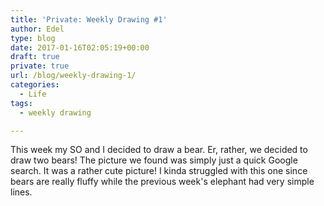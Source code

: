 ```yaml
---
title: 'Private: Weekly Drawing #1'
author: Edel
type: blog
date: 2017-01-16T02:05:19+00:00
draft: true
private: true
url: /blog/weekly-drawing-1/
categories:
  - Life
tags:
  - weekly drawing

---
```

This week my SO and I decided to draw a bear. Er, rather, we decided to draw two bears! The picture we found was simply just a quick Google search. It was a rather cute picture! I kinda struggled with this one since bears are really fluffy while the previous week's elephant had very simple lines.

<img data-attachment-id="137" data-permalink="http://edelgrace.me/blog/life/weekly-drawing-1/attachment/20170115_185117/" data-orig-file="https://i2.wp.com/edelgrace.me/blog/wp-content/uploads/2017/01/20170115_185117-e1484532197157.jpg?fit=1836%2C1778" data-orig-size="1836,1778" data-comments-opened="1" data-image-meta="{&quot;aperture&quot;:&quot;2.4&quot;,&quot;credit&quot;:&quot;&quot;,&quot;camera&quot;:&quot;LG-K210&quot;,&quot;caption&quot;:&quot;&quot;,&quot;created_timestamp&quot;:&quot;1484506276&quot;,&quot;copyright&quot;:&quot;&quot;,&quot;focal_length&quot;:&quot;3.18&quot;,&quot;iso&quot;:&quot;150&quot;,&quot;shutter_speed&quot;:&quot;0&quot;,&quot;title&quot;:&quot;&quot;,&quot;orientation&quot;:&quot;6&quot;}" data-image-title="20170115_185117" data-image-description="" data-medium-file="https://i2.wp.com/edelgrace.me/blog/wp-content/uploads/2017/01/20170115_185117-e1484532197157.jpg?fit=300%2C291" data-large-file="https://i2.wp.com/edelgrace.me/blog/wp-content/uploads/2017/01/20170115_185117-e1484532197157.jpg?fit=663%2C642" src="https://i1.wp.com/edelgrace.me/blog/wp-content/uploads/2017/01/20170115_185117-e1484532197157-300x291.jpg?resize=300%2C291" alt="" class="alignnone size-medium wp-image-137" srcset="https://i2.wp.com/edelgrace.me/blog/wp-content/uploads/2017/01/20170115_185117-e1484532197157.jpg?resize=300%2C291 300w, https://i2.wp.com/edelgrace.me/blog/wp-content/uploads/2017/01/20170115_185117-e1484532197157.jpg?resize=768%2C744 768w, https://i2.wp.com/edelgrace.me/blog/wp-content/uploads/2017/01/20170115_185117-e1484532197157.jpg?resize=1024%2C992 1024w, https://i2.wp.com/edelgrace.me/blog/wp-content/uploads/2017/01/20170115_185117-e1484532197157.jpg?w=1326 1326w" sizes="(max-width: 300px) 100vw, 300px" data-recalc-dims="1" />